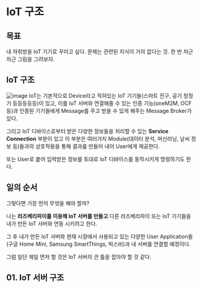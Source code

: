 # IoT 구조

## 목표
내 자취방을 IoT 기기로 꾸미고 싶다.
문제는 관련된 지식이 거의 없다는 것. 한 번 차근차근 그림을 그려보자.


## IoT 구조
![image](https://user-images.githubusercontent.com/39082893/103770919-2310ef80-506a-11eb-9f11-fc1346df39c4.png)
IoT는 기본적으로 Device라고 적혀있는 IoT 기기들(스마트 전구, 공기 청정기 등등등등등)이 있고, 이를 IoT 서버와 연결해줄 수 있는 인증 기능(oneM2M, OCF 등)과 인증된 기기들에게 Message를 주고 받을 수 있게 해주는 Message Broker가 있다.

그리고 IoT 디바이스로부터 받은 다양한 정보들을 처리할 수 있는 **Service Connection** 부분이 있고 이 부분은 여러가지 Module(데이터 분석, 머신러닝, 날씨 정보 등)들과의 상호작용을 통해 결과를 만들어 내어 User에게 제공한다.

또는 User로 붙어 입력받은 정보를 토대로 IoT 디바이스를 동작시키게 명령하기도 한다.

## 일의 순서
그렇다면 가장 먼저 무엇을 해야 할까?

나는 **라즈베리파이를 이용해 IoT 서버를 만들고** 다른 라즈베리파이 또는 IoT 기기들을 내가 만든 IoT 서버와 연동 시키려고 한다.

그 후 내가 만든 IoT 서버와 현재 시장에서 사용되고 있는 다양한 User Application들(구글 Home Mini, Samsung SmartThings, 빅스비)과 내 서버를 연결할 예정이다.

그럼 일단 제일 먼저 할 것은 IoT 서버의 큰 틀을 잡아야 할 것 같다.

## 01. IoT 서버 구조

